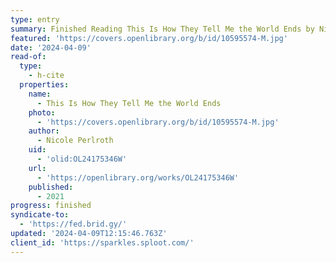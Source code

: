 ```yaml
---
type: entry
summary: Finished Reading This Is How They Tell Me the World Ends by Nicole Perlroth
featured: 'https://covers.openlibrary.org/b/id/10595574-M.jpg'
date: '2024-04-09'
read-of:
  type:
    - h-cite
  properties:
    name:
      - This Is How They Tell Me the World Ends
    photo:
      - 'https://covers.openlibrary.org/b/id/10595574-M.jpg'
    author:
      - Nicole Perlroth
    uid:
      - 'olid:OL24175346W'
    url:
      - 'https://openlibrary.org/works/OL24175346W'
    published:
      - 2021
progress: finished
syndicate-to:
  - 'https://fed.brid.gy/'
updated: '2024-04-09T12:15:46.763Z'
client_id: 'https://sparkles.sploot.com/'
---
```


